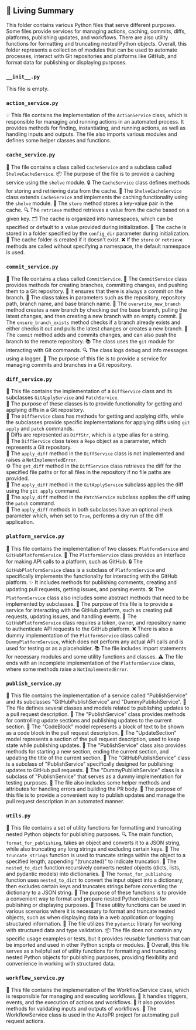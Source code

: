 

<!-- Living README Summary -->
## 🌳 Living Summary

This folder contains various Python files that serve different purposes. Some files provide services for managing actions, caching, commits, diffs, platforms, publishing updates, and workflows. There are also utility functions for formatting and truncating nested Python objects. Overall, this folder represents a collection of modules that can be used to automate processes, interact with Git repositories and platforms like GitHub, and format data for publishing or displaying purposes.


### `__init__.py`

This file is empty.


### `action_service.py`

💡 This file contains the implementation of the `ActionService` class, which is responsible for managing and running actions in an automated process. It provides methods for finding, instantiating, and running actions, as well as handling inputs and outputs. The file also imports various modules and defines some helper classes and functions.


### `cache_service.py`

📁 The file contains a class called `CacheService` and a subclass called `ShelveCacheService`.
📦 The purpose of the file is to provide a caching service using the `shelve` module.
🔒 The `CacheService` class defines methods for storing and retrieving data from the cache.
🔑 The `ShelveCacheService` class extends `CacheService` and implements the caching functionality using the `shelve` module.
📝 The `store` method stores a key-value pair in the cache.
🔍 The `retrieve` method retrieves a value from the cache based on a given key.
🗂️ The cache is organized into namespaces, which can be specified or default to a value provided during initialization.
📂 The cache is stored in a folder specified by the `config_dir` parameter during initialization.
🚧 The cache folder is created if it doesn't exist.
❌ If the `store` or `retrieve` methods are called without specifying a namespace, the default namespace is used.


### `commit_service.py`

📝 The file contains a class called `CommitService`.
🔧 The `CommitService` class provides methods for creating branches, committing changes, and pushing them to a Git repository.
🌱 It ensures that there is always a commit on the branch.
📂 The class takes in parameters such as the repository, repository path, branch name, and base branch name.
🔀 The `overwrite_new_branch` method creates a new branch by checking out the base branch, pulling the latest changes, and then creating a new branch with an empty commit.
🔄 The `ensure_branch_exists` method checks if a branch already exists and either checks it out and pulls the latest changes or creates a new branch.
📝 The `commit` method adds and commits changes, and can also push the branch to the remote repository.
📚 The class uses the `git` module for interacting with Git commands.
🔍 The class logs debug and info messages using a logger.
👥 The purpose of this file is to provide a service for managing commits and branches in a Git repository.


### `diff_service.py`

📄 This file contains the implementation of a `DiffService` class and its subclasses `GitApplyService` and `PatchService`.  
🔀 The purpose of these classes is to provide functionality for getting and applying diffs in a Git repository.  
🔧 The `DiffService` class has methods for getting and applying diffs, while the subclasses provide specific implementations for applying diffs using `git apply` and `patch` commands.  
📝 Diffs are represented as `DiffStr`, which is a type alias for a string.  
📁 The `DiffService` class takes a `Repo` object as a parameter, which represents a Git repository.  
📝 The `apply_diff` method in the `DiffService` class is not implemented and raises a `NotImplementedError`.  
⚙️ The `get_diff` method in the `DiffService` class retrieves the diff for the specified file paths or for all files in the repository if no file paths are provided.  
📝 The `apply_diff` method in the `GitApplyService` subclass applies the diff using the `git apply` command.  
📝 The `apply_diff` method in the `PatchService` subclass applies the diff using the `patch` command.  
🔧 The `apply_diff` methods in both subclasses have an optional `check` parameter which, when set to `True`, performs a dry run of the diff application.


### `platform_service.py`

📝 This file contains the implementation of two classes: `PlatformService` and `GitHubPlatformService`.
📡 The `PlatformService` class provides an interface for making API calls to a platform, such as GitHub.
🔒 The `GitHubPlatformService` class is a subclass of `PlatformService` and specifically implements the functionality for interacting with the GitHub platform.
✨ It includes methods for publishing comments, creating and updating pull requests, getting issues, and parsing events.
🛠️ The `PlatformService` class also includes some abstract methods that need to be implemented by subclasses.
🚀 The purpose of this file is to provide a service for interacting with the GitHub platform, such as creating pull requests, updating issues, and handling events.
🔑 The `GitHubPlatformService` class requires a token, owner, and repository name to authenticate API requests to the GitHub platform.
❌ There is also a dummy implementation of the `PlatformService` class called `DummyPlatformService`, which does not perform any actual API calls and is used for testing or as a placeholder.
📚 The file includes import statements for necessary modules and some utility functions and classes.
⚠️ The file ends with an incomplete implementation of the `PlatformService` class, where some methods raise a `NotImplementedError`.


### `publish_service.py`

📝 This file contains the implementation of a service called "PublishService" and its subclasses "GitHubPublishService" and "DummyPublishService". 
📄 The file defines several classes and models related to publishing updates to a pull request description. 
🔧 The "PublishService" class provides methods for controlling update sections and publishing updates to the current section. 
📝 The "CodeBlock" model represents a block of text to be shown as a code block in the pull request description. 
📝 The "UpdateSection" model represents a section of the pull request description, used to keep state while publishing updates. 
🔧 The "PublishService" class also provides methods for starting a new section, ending the current section, and updating the title of the current section. 
📄 The "GitHubPublishService" class is a subclass of "PublishService" specifically designed for publishing updates to GitHub pull requests. 
📄 The "DummyPublishService" class is a subclass of "PublishService" that serves as a dummy implementation for testing purposes. 
🔧 The file also includes some helper methods and attributes for handling errors and building the PR body. 
🔧 The purpose of this file is to provide a convenient way to publish updates and manage the pull request description in an automated manner.


### `utils.py`

📄 This file contains a set of utility functions for formatting and truncating nested Python objects for publishing purposes.
🔍 The main function, `format_for_publishing`, takes an object and converts it to a JSON string, while also truncating any long strings and excluding certain keys.
🔄 The `truncate_strings` function is used to truncate strings within the object to a specified length, appending "(truncated)" to indicate truncation.
🔀 The `nested_to_dict` function recursively converts nested objects (dicts, lists, and pydantic models) into dictionaries.
📝 The `format_for_publishing` function uses `nested_to_dict` to convert the input object into a dictionary, then excludes certain keys and truncates strings before converting the dictionary to a JSON string.
🔑 The purpose of these functions is to provide a convenient way to format and prepare nested Python objects for publishing or displaying purposes.
🧩 These utility functions can be used in various scenarios where it is necessary to format and truncate nested objects, such as when displaying data in a web application or logging structured information.
📝 The file utilizes the `pydantic` library for working with structured data and type validation.
📦 The file does not contain any specific usage examples or tests, but it provides reusable functions that can be imported and used in other Python scripts or modules.
🔎 Overall, this file serves as a helpful set of utility functions for formatting and truncating nested Python objects for publishing purposes, providing flexibility and convenience in working with structured data.


### `workflow_service.py`

📝 This file contains the implementation of the WorkflowService class, which is responsible for managing and executing workflows. 
🌊 It handles triggers, events, and the execution of actions and workflows. 
🔧 It also provides methods for validating inputs and outputs of workflows. 
🚀 The WorkflowService class is used in the AutoPR project for automating pull request actions.

<!-- Living README Summary -->